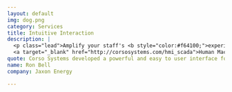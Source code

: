```yaml
---
layout: default
img: dog.png
category: Services
title: Intuitive Interaction
description: |
  <p class="lead">Amplify your staff's <b style="color:#f64100;">experience</b> and <b style="color:#f64100;">expertise</b> using high-performance systems to interact with your process. <br/><br/>
  <a target="_blank" href="http://corsosystems.com/hmi_scada">Human Machine Interfaces (HMI)</a> give your operators full control of your process providing feedback on status, alarms, upsets, etc. HMIs can even <b style="color:#f64100;">transform</b> your data into information using historical trends, dashboard elements, and <b style="color:#f64100;">automatic notifications</b>.</p>
quote: Corso Systems developed a powerful and easy to user interface for our operators run our plant with access to the information they need when they need it.
name: Ron Bell
company: Jaxon Energy

---
```

